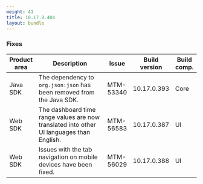 ```yaml
---
weight: 41
title: 10.17.0.404
layout: bundle
---
```


<!--10.17.0.386 - 10.17.0.404-->



### Fixes

<table>
<colgroup>
<col style="width: 15%;">
<col style="width:50%;">
<col style="width: 10%;">
<col style="width: 12%;">
<col style="width: 13%;">
</colgroup>
<thead><tr>
<th>
Product area</th>
<th>
Description</th>
<th>
Issue</th>
<th>
Build version</th>
<th>Build comp.</th>
</tr>
</thead><tbody>

<tr>
<td>Java SDK</td>
<td>The dependency to <code>org.json:json</code> has been removed from the Java SDK.</td>
<td>MTM-53340</td>
<td>10.17.0.393</td>
<td>Core</td>
</tr>

<tr>
<td>Web SDK</td>
<td>The dashboard time range values are now translated into other UI languages than English.</td>
<td>MTM-56583</td>
<td>10.17.0.387</td>
<td>UI</td>
</tr>

<tr>
<td>Web SDK</td>
<td>Issues with the tab navigation on mobile devices have been fixed.</td>
<td>MTM-56029</td>
<td>10.17.0.388</td>
<td>UI</td>
</tr>

</tbody></table>
